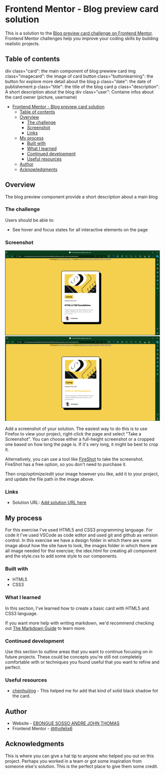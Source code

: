 # Frontend Mentor - Blog preview card solution

This is a solution to the [Blog preview card challenge on Frontend Mentor](https://www.frontendmentor.io/challenges/blog-preview-card-ckPaj01IcS). Frontend Mentor challenges help you improve your coding skills by building realistic projects.

## Table of contents

div class="card": the main component of blog prewiew card
  img class="imagecard": the image of card
  button class="buttonlearning": the button for explore more detail about the blog
  p class="date": the date of publishement
  p class="title": the title of the blog card
  p class="description": A short description about the blog
  div class="user": Containe infos about the card owner (picture, username)

- [Frontend Mentor - Blog preview card solution](#frontend-mentor---blog-preview-card-solution)
  - [Table of contents](#table-of-contents)
  - [Overview](#overview)
    - [The challenge](#the-challenge)
    - [Screenshot](#screenshot)
    - [Links](#links)
  - [My process](#my-process)
    - [Built with](#built-with)
    - [What I learned](#what-i-learned)
    - [Continued development](#continued-development)
    - [Useful resources](#useful-resources)
  - [Author](#author)
  - [Acknowledgments](#acknowledgments)

## Overview

The blog preview component provide a short description about a main blog

### The challenge

Users should be able to:

- See hover and focus states for all interactive elements on the page

### Screenshot

!['./desktop.png'](./desktop.png)
!['./activateState.png'](./activateState.png)

Add a screenshot of your solution. The easiest way to do this is to use Firefox to view your project, right-click the page and select "Take a Screenshot". You can choose either a full-height screenshot or a cropped one based on how long the page is. If it's very long, it might be best to crop it.

Alternatively, you can use a tool like [FireShot](https://getfireshot.com/) to take the screenshot. FireShot has a free option, so you don't need to purchase it. 

Then crop/optimize/edit your image however you like, add it to your project, and update the file path in the image above.

### Links

- Solution URL: [Add solution URL here](https://thofelix6blog-preview-card-lovat-nine.vercel.app)

## My process

For this exercise I've used HTML5 and CSS3 programming language. For code it I've used VSCode as code editor and used git and github as version control. In this exercise we have a design folder in which there are some image about how the site have to look, the images folder in which there are all image needed for thsi exercise; the idex.html for creating all component and the style.css to add some style to our components.

### Built with

- HTML5
- CSS3

### What I learned

In this section, I've learned how to create a basic card with HTML5 and CSS3 language.

If you want more help with writing markdown, we'd recommend checking out [The Markdown Guide](https://www.markdownguide.org/) to learn more.

### Continued development

Use this section to outline areas that you want to continue focusing on in future projects. These could be concepts you're still not completely comfortable with or techniques you found useful that you want to refine and perfect.

### Useful resources

- [chenhuijing](https://chenhuijing.com/blog/css-card-shadow-effects/) - This helped me for add that kind of solid black shadow fot the card.

## Author

- Website - [EBONGUE SOSSO ANDRE JOHN THOMAS](https://thofelix6blog-preview-card-lovat-nine.vercel.app)
- Frontend Mentor - [@thofelix6](https://www.frontendmentor.io/profile/thofelix6)

## Acknowledgments

This is where you can give a hat tip to anyone who helped you out on this project. Perhaps you worked in a team or got some inspiration from someone else's solution. This is the perfect place to give them some credit.
